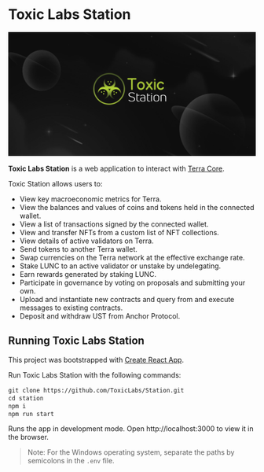 # Toxic Labs Station

![Banner](Banner.png)

**Toxic Labs Station** is a web application to interact with [Terra Core](https://github.com/terra-rebels/classic).

Toxic Station allows users to:

- View key macroeconomic metrics for Terra.
- View the balances and values of coins and tokens held in the connected wallet.
- View a list of transactions signed by the connected wallet.
- View and transfer NFTs from a custom list of NFT collections.
- View details of active validators on Terra.
- Send tokens to another Terra wallet.
- Swap currencies on the Terra network at the effective exchange rate.
- Stake LUNC to an active validator or unstake by undelegating.
- Earn rewards generated by staking LUNC.
- Participate in governance by voting on proposals and submitting your own.
- Upload and instantiate new contracts and query from and execute messages to existing contracts.
- Deposit and withdraw UST from Anchor Protocol.

## Running Toxic Labs Station

This project was bootstrapped with [Create React App](https://create-react-app.dev/).

Run Toxic Labs Station with the following commands:

```
git clone https://github.com/ToxicLabs/Station.git
cd station
npm i
npm run start
```

Runs the app in development mode.
Open http://localhost:3000 to view it in the browser.

> Note: For the Windows operating system, separate the paths by semicolons in the `.env` file.
